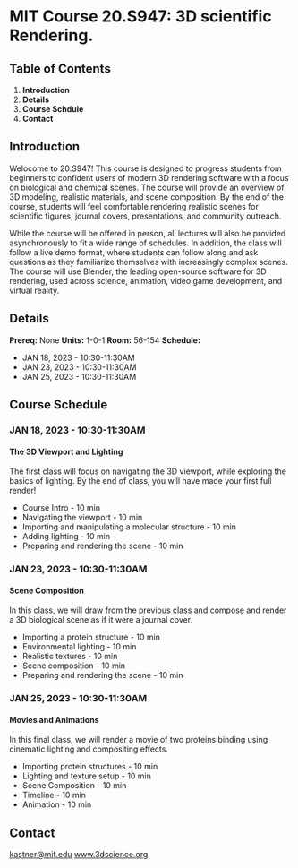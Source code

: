 # MIT Course 20.S947: 3D scientific Rendering.


## Table of Contents
1. **Introduction**
2. **Details**
3. **Course Schdule**
4. **Contact**


## Introduction
Welocome to 20.S947! This course is designed to progress students from beginners to confident users of modern 3D rendering software with a focus on biological and chemical scenes. The course will provide an overview of 3D modeling, realistic materials, and scene composition. By the end of the course, students will feel comfortable rendering realistic scenes for scientific figures, journal covers, presentations, and community outreach. 

While the course will be offered in person, all lectures will also be provided asynchronously to fit a wide range of schedules. In addition, the class will follow a live demo format, where students can follow along and ask questions as they familiarize themselves with increasingly complex scenes. The course will use Blender, the leading open-source software for 3D rendering, used across science, animation, video game development, and virtual reality.


## Details
**Prereq:** None
**Units:** 1-0-1
**Room:** 56-154
**Schedule:**
* JAN 18, 2023 - 10:30-11:30AM
* JAN 23, 2023 - 10:30-11:30AM
* JAN 25, 2023 - 10:30-11:30AM


## Course Schedule
### JAN 18, 2023 - 10:30-11:30AM
#### The 3D Viewport and Lighting
The first class will focus on navigating the 3D viewport, while exploring the basics of lighting. By the end of class, you will have made your first full render!
* Course Intro - 10 min
* Navigating the viewport - 10 min
* Importing and manipulating a molecular structure - 10 min
* Adding lighting - 10 min
* Preparing and rendering the scene - 10 min

### JAN 23, 2023 - 10:30-11:30AM
#### Scene Composition
In this class, we will draw from the previous class and compose and render a 3D biological scene as if it were a journal cover.
* Importing a protein structure - 10 min
* Environmental lighting - 10 min
* Realistic textures - 10 min
* Scene composition - 10 min
* Preparing and rendering the scene - 10 min

### JAN 25, 2023 - 10:30-11:30AM
#### Movies and Animations
In this final class, we will render a movie of two proteins binding using cinematic lighting and compositing effects.
* Importing protein structures - 10 min
* Lighting and texture setup - 10 min
* Scene Composition - 10 min
* Timeline - 10 min
* Animation - 10 min

## Contact
kastner@mit.edu
www.3dscience.org

